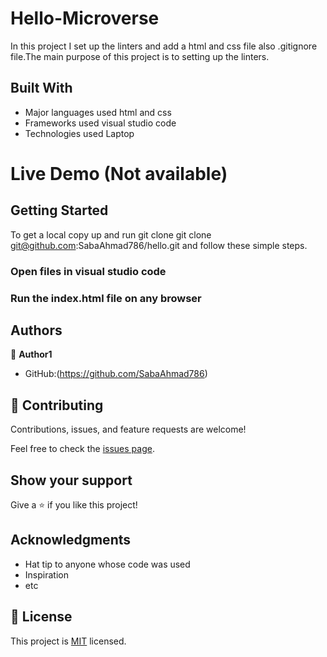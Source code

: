 
# Hello-Microverse
In this project I set up the linters and add a html and css file also .gitignore file.The main purpose of this project is to setting up the linters.


## Built With

- Major languages used html and css
- Frameworks used visual studio code
- Technologies used Laptop
   
   
   
# Live Demo (Not available)




## Getting Started

To get a local copy up and run git clone git clone git@github.com:SabaAhmad786/hello.git and follow these simple steps.

### Open files in visual studio code

### Run the index.html file on any browser



## Authors

👤 **Author1**

- GitHub:(https://github.com/SabaAhmad786)


## 🤝 Contributing

Contributions, issues, and feature requests are welcome!

Feel free to check the [issues page](../../issues/).

## Show your support

Give a ⭐️ if you like this project!

## Acknowledgments

- Hat tip to anyone whose code was used
- Inspiration
- etc

## 📝 License

This project is [MIT](./MIT.md) licensed.
